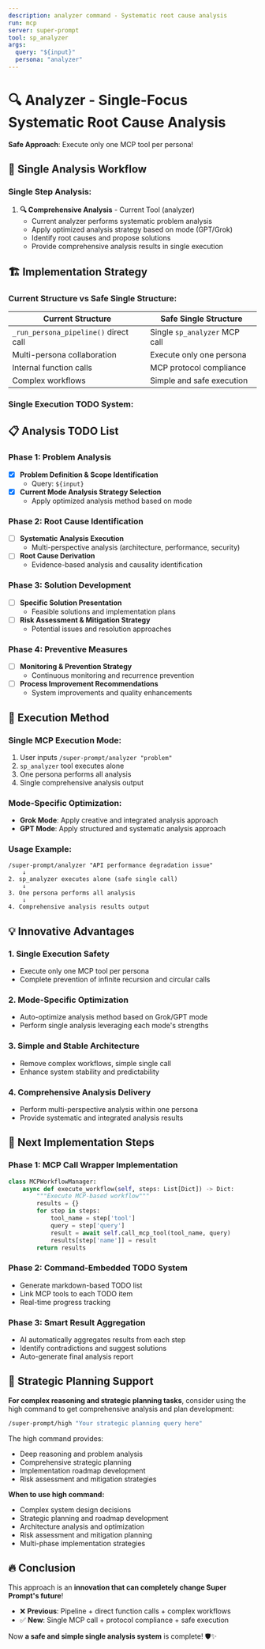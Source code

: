 ```yaml
---
description: analyzer command - Systematic root cause analysis
run: mcp
server: super-prompt
tool: sp_analyzer
args:
  query: "${input}"
  persona: "analyzer"
---
```


# 🔍 **Analyzer - Single-Focus Systematic Root Cause Analysis**

**Safe Approach**: Execute only one MCP tool per persona!

## 🎯 **Single Analysis Workflow**

### **Single Step Analysis:**

1. **🔍 Comprehensive Analysis** - Current Tool (analyzer)
   - Current analyzer performs systematic problem analysis
   - Apply optimized analysis strategy based on mode (GPT/Grok)
   - Identify root causes and propose solutions
   - Provide comprehensive analysis results in single execution

## 🏗️ **Implementation Strategy**

### **Current Structure vs Safe Single Structure:**

| **Current Structure** | **Safe Single Structure** |
|----------------------|--------------------------|
| `_run_persona_pipeline()` direct call | Single `sp_analyzer` MCP call |
| Multi-persona collaboration | Execute only one persona |
| Internal function calls | MCP protocol compliance |
| Complex workflows | Simple and safe execution |

### **Single Execution TODO System:**

## 📋 **Analysis TODO List**

### Phase 1: Problem Analysis
- [x] **Problem Definition & Scope Identification**
  - Query: `${input}`
- [x] **Current Mode Analysis Strategy Selection**
  - Apply optimized analysis method based on mode

### Phase 2: Root Cause Identification
- [ ] **Systematic Analysis Execution**
  - Multi-perspective analysis (architecture, performance, security)
- [ ] **Root Cause Derivation**
  - Evidence-based analysis and causality identification

### Phase 3: Solution Development
- [ ] **Specific Solution Presentation**
  - Feasible solutions and implementation plans
- [ ] **Risk Assessment & Mitigation Strategy**
  - Potential issues and resolution approaches

### Phase 4: Preventive Measures
- [ ] **Monitoring & Prevention Strategy**
  - Continuous monitoring and recurrence prevention
- [ ] **Process Improvement Recommendations**
  - System improvements and quality enhancements

## 🚀 **Execution Method**

### **Single MCP Execution Mode:**
1. User inputs `/super-prompt/analyzer "problem"`
2. `sp_analyzer` tool executes alone
3. One persona performs all analysis
4. Single comprehensive analysis output

### **Mode-Specific Optimization:**
- **Grok Mode**: Apply creative and integrated analysis approach
- **GPT Mode**: Apply structured and systematic analysis approach

### **Usage Example:**
```
/super-prompt/analyzer "API performance degradation issue"
    ↓
2. sp_analyzer executes alone (safe single call)
    ↓
3. One persona performs all analysis
    ↓
4. Comprehensive analysis results output
```

## 💡 **Innovative Advantages**

### **1. Single Execution Safety**
- Execute only one MCP tool per persona
- Complete prevention of infinite recursion and circular calls

### **2. Mode-Specific Optimization**
- Auto-optimize analysis method based on Grok/GPT mode
- Perform single analysis leveraging each mode's strengths

### **3. Simple and Stable Architecture**
- Remove complex workflows, simple single call
- Enhance system stability and predictability

### **4. Comprehensive Analysis Delivery**
- Perform multi-perspective analysis within one persona
- Provide systematic and integrated analysis results

## 🎯 **Next Implementation Steps**

### **Phase 1: MCP Call Wrapper Implementation**
```python
class MCPWorkflowManager:
    async def execute_workflow(self, steps: List[Dict]) -> Dict:
        """Execute MCP-based workflow"""
        results = {}
        for step in steps:
            tool_name = step['tool']
            query = step['query']
            result = await self.call_mcp_tool(tool_name, query)
            results[step['name']] = result
        return results
```

### **Phase 2: Command-Embedded TODO System**
- Generate markdown-based TODO list
- Link MCP tools to each TODO item
- Real-time progress tracking

### **Phase 3: Smart Result Aggregation**
- AI automatically aggregates results from each step
- Identify contradictions and suggest solutions
- Auto-generate final analysis report

## 🧠 **Strategic Planning Support**

**For complex reasoning and strategic planning tasks**, consider using the high command to get comprehensive analysis and plan development:

```bash
/super-prompt/high "Your strategic planning query here"
```

The high command provides:
- Deep reasoning and problem analysis
- Comprehensive strategic planning
- Implementation roadmap development
- Risk assessment and mitigation strategies

**When to use high command:**
- Complex system design decisions
- Strategic planning and roadmap development
- Architecture analysis and optimization
- Risk assessment and mitigation planning
- Multi-phase implementation strategies

## 🔥 **Conclusion**

This approach is an **innovation that can completely change Super Prompt's future**!

- ❌ **Previous**: Pipeline + direct function calls + complex workflows
- ✅ **New**: Single MCP call + protocol compliance + safe execution

Now **a safe and simple single analysis system** is complete! 🛡️✨